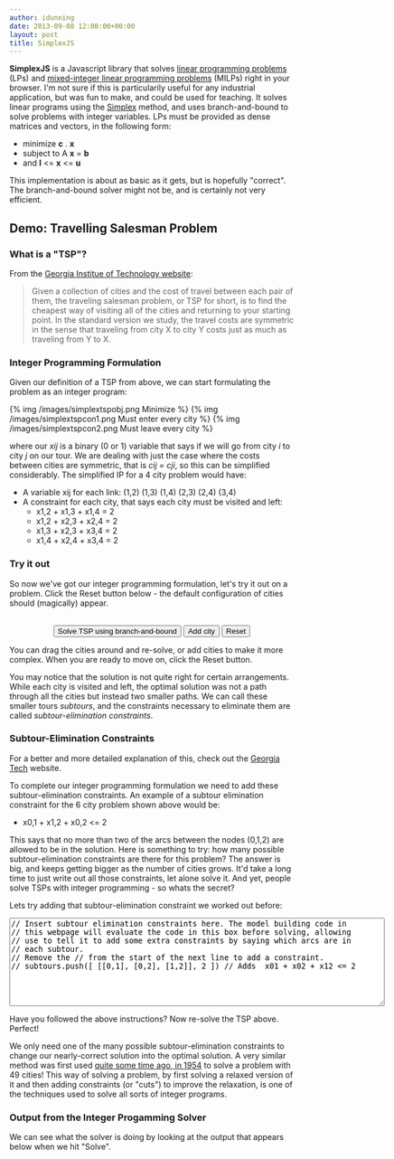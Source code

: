 ```yaml
---
author: idunning
date: 2013-09-08 12:00:00+00:00
layout: post
title: SimplexJS
---
```


**SimplexJS** is a Javascript library that solves [linear programming problems](http://en.wikipedia.org/wiki/Linear_programming) (LPs) and [mixed-integer linear programming problems](http://en.wikipedia.org/wiki/Linear_programming#Integer_unknowns) (MILPs) right in your browser. I'm not sure if this is particularily useful for any industrial application, but was fun to make, and could be used for teaching. It solves linear programs using the [Simplex](http://en.wikipedia.org/wiki/Simplex_algorithm) method, and uses branch-and-bound to solve problems with integer variables. LPs must be provided as dense matrices and vectors, in the following form:

 * minimize **c** . **x**
 * subject to A **x** = **b**
 * and **l** \<= **x** \<= **u**

This implementation is about as basic as it gets, but is hopefully "correct". The branch-and-bound solver might not be, and is certainly not very efficient. 


## Demo: Travelling Salesman Problem


### What is a "TSP"?

From the [Georgia Institue of Technology website](http://www.tsp.gatech.edu/problem/index.html):

> Given a collection of cities and the cost of travel between each pair of them, the traveling salesman problem, or TSP for short, is to find the cheapest way of visiting all of the cities and returning to your starting point. In the standard version we study, the travel costs are symmetric in the sense that traveling from city X to city Y costs just as much as traveling from Y to X.

### Integer Programming Formulation

Given our definition of a TSP from above, we can start formulating the problem as an integer program:

{% img /images/simplextspobj.png Minimize %}
{% img /images/simplextspcon1.png Must enter every city %}
{% img /images/simplextspcon2.png Must leave every city %}

where our *xij* is a binary (0 or 1) variable that says if we will go from city *i* to city *j* on our tour. We are dealing with just the case where the costs between cities are symmetric, that is *cij = cji*, so this can be simplified considerably. The simplified IP for a 4 city problem would have:

  * A variable xij for each link: (1,2) (1,3) (1,4) (2,3) (2,4) (3,4)
  * A constraint for each city, that says each city must be visited and left:
    * x1,2 + x1,3 + x1,4 = 2
    * x1,2 + x2,3 + x2,4 = 2
    * x1,3 + x2,3 + x3,4 = 2
    * x1,4 + x2,4 + x3,4 = 2

### Try it out

So now we've got our integer programming formulation, let's try it out on a problem. Click the Reset button below - the default configuration of cities should (magically) appear.

<div style="text-align: center;">

<canvas id="cityContainer" width="400" height="400"
        onmousemove="moveHandler(event);"
        onmousedown="mouseDownHandler(event);"
        onmouseup="mouseUpHandler(event);"
        onmouseout="mouseUpHandler(event);"></canvas>
<br>
<input type="button" value="Solve TSP using branch-and-bound" onclick="javascript:SolveTSP()">
<input type="button" value="Add city" onclick="javascript:AddCity()">
<input type="button" value="Reset" onclick="javascript:ResetCities();">

</div>

You can drag the cities around and re-solve, or add cities to make it more complex. When you are ready to move on, click the Reset button.

You may notice that the solution is not quite right for certain arrangements. While each city is visited and left, the optimal solution was not a path through all the cities but instead two smaller paths. We can call these smaller tours _subtours_, and the constraints necessary to eliminate them are called _subtour-elimination constraints_.


### Subtour-Elimination Constraints


For a better and more detailed explanation of this, check out the [Georgia Tech](http://www.tsp.gatech.edu/methods/opt/subtour.htm) website.

To complete our integer programming formulation we need to add these subtour-elimination constraints. An example of a subtour elimination constraint for the 6 city problem shown above would be:
	
  * x0,1 + x1,2 + x0,2 <= 2

This says that no more than two of the arcs between the nodes (0,1,2) are allowed to be in the solution. Here is something to try: how many possible subtour-elimination constraints are there for this problem? The answer is big, and keeps getting bigger as the number of cities grows. It'd take a long time to just write out all those constraints, let alone solve it. And yet, people solve TSPs with integer programming - so whats the secret?

Lets try adding that subtour-elimination constraint we worked out before:

<textarea id="subtoursEntry" cols="80" rows="10">
// Insert subtour elimination constraints here. The model building code in 
// this webpage will evaluate the code in this box before solving, allowing
// use to tell it to add some extra constraints by saying which arcs are in
// each subtour.
// Remove the // from the start of the next line to add a constraint.
// subtours.push([ [[0,1], [0,2], [1,2]], 2 ]) // Adds  x01 + x02 + x12 <= 2
</textarea>

Have you followed the above instructions? Now re-solve the TSP above. Perfect!

We only need one of the many possible subtour-elimination constraints to change our nearly-correct solution into the optimal solution. A very similar method was first used [quite some time ago, in 1954](http://www.tsp.gatech.edu/methods/dfj/index.html) to solve a problem with 49 cities! This way of solving a problem, by first solving a relaxed version of it and then adding constraints (or "cuts") to improve the relaxation, is one of the techniques used to solve all sorts of integer programs.

### Output from the Integer Progamming Solver

We can see what the solver is doing by looking at the output that appears below when we hit "Solve".

<p id="output" style="font-family: monospace">

</p>

<script type="text/javascript" src="/images/SimplexJS.js"></script>
<script type="text/javascript">
var numCities = 6;
var cities = [	[ 50, 200],
				[100, 100],
				[100, 300],
				[300, 100],
				[300, 300],
				[350, 200]	];
var curSolution = [];
var dragging = false;
var draggingIndex = -1;
var lastX = -1, lastY = -1;
var subtours = [];

function ResetCities(e)
{
	numCities = 6;
	cities = [	[ 50, 200],
				[100, 100],
				[100, 300],
				[300, 100],
				[300, 300],
				[350, 200]	];
	curSolution = [];
	dragging = false;
	draggingIndex = -1;
	lastX = -1, lastY = -1;
	subtours = [];
	DrawCities();
}

function mouseDownHandler(e)
{
	var x = e.pageX - e.target.offsetLeft;
	var y = e.pageY - e.target.offsetTop;
	for(var i = 0; i < numCities; i++) {
		var dist = (cities[i][0]-x)*(cities[i][0]-x) + (cities[i][1]-y)*(cities[i][1]-y);
		if (dist <= 25*25) {
			dragging = true;
			lastX = x;
			lastY = y;
			draggingIndex = i;
		}
	}
}

function mouseUpHandler(e)
{
	dragging = false;
	lastX = -1;
	lastY = -1;
}

function moveHandler(e) {
	if (dragging) {
		var x = e.pageX - e.target.offsetLeft;
		var y = e.pageY - e.target.offsetTop;
		var deltaX = x - lastX;
		var deltaY = y - lastY;

		cities[draggingIndex][0] += deltaX;
		cities[draggingIndex][1] += deltaY;
 
		lastX = x;
		lastY = y;
		DrawCities();
	}
}

function AddCity() {
	numCities += 1;
	cities.push([Math.random()*400, Math.random()*400]);
	DrawCities();
}


function DrawCities() {
	var canv = document.getElementById("cityContainer");
	var ctxt = canv.getContext("2d");
	ctxt.fillStyle = "#DDDDDD";
	ctxt.fillRect(0, 0, canv.width, canv.height);
	for (i = 0; i < curSolution.length; i++) {
		ctxt.beginPath();
		ctxt.moveTo(cities[curSolution[i][0]][0], cities[curSolution[i][0]][1]);
		ctxt.lineTo(cities[curSolution[i][1]][0], cities[curSolution[i][1]][1]);
		ctxt.closePath();
		ctxt.strokeStyle = "#FF0000";
		ctxt.stroke();

	}
	for (i = 0; i < numCities; i++) {
		ctxt.beginPath();
		ctxt.arc(cities[i][0], cities[i][1], 20, 0, Math.PI * 2, false);
		ctxt.closePath();
		ctxt.strokeStyle = "#000000";
		ctxt.stroke();
		ctxt.fillStyle = "#0000FF";
		ctxt.fill();
		ctxt.fillStyle = "#FFFFFF";
		ctxt.font = "bold 12px sans-serif";
		ctxt.fillText(i.toString(), cities[i][0]-5, cities[i][1]+5);
	}
}

function SolveTSP() {

	document.getElementById("output").innerHTML = "Starting SolveTSP()<br>"

	// Load city locations, and calculate distances
	var Cij = new Array(numCities);
	for (i = 0; i < numCities; i++) {
		Cij[i] = new Array(numCities);
		for (j = 0; j < numCities; j++) {
			Cij[i][j] = Math.sqrt( (cities[i][0] - cities[j][0]) * (cities[i][0] - cities[j][0])
								  +(cities[i][1] - cities[j][1]) * (cities[i][1] - cities[j][1]))
		}
	}

	// Create the IP
	var tsp = {};

	// Create cost vector, map arc to column
	// x00 x01 x02 x03 x04 x05 x10 x11 ...
	tsp.n = (numCities)*(numCities-1)/2;
	tsp.c = new Array(tsp.n);
	var col = new Array(), z=0;
	for (i = 0; i < numCities; i++) {
		for (j = i+1; j < numCities; j++) {
			col[[i,j]] = z;
			col[[j,i]] = z;
			tsp.c[z] = Cij[i][j];
			z++;
		}
	}

	// Create each row of A and b
	tsp.m = numCities;
	tsp.A = new Array(tsp.m);
	tsp.b = new Array(tsp.m);
	// Degree of each city = 2 (no constraint for last city)
	for (i = 0; i < numCities; i++) {
		tsp.A[i] = new Array(tsp.n);
		for (j = 0; j < tsp.n; j++) tsp.A[i][j] = 0;
		for (j = 0; j < numCities; j++) {
			if (i!=j) tsp.A[i][col[[i,j]]] = 1;
		}
		tsp.b[i] = 2;
	}

	// Set variable bounds and type
	tsp.xLB = new Array(tsp.n);
	tsp.xUB = new Array(tsp.n);
	tsp.xINT = new Array(tsp.n);
	for (i = 0; i < tsp.n; i++) {
		tsp.xLB[i] = 0; tsp.xUB[i] = 1; tsp.xINT[i] = true;
	}


	// Add subtours
	subtours = []
	eval(document.getElementById("subtoursEntry").value);
	for (st = 0; st < subtours.length; st++) {
		stArcs = subtours[st][0];
		stSize = subtours[st][1];
		// Add the slack for this subtour
		tsp.n += 1;
		tsp.xLB.push(0);
		tsp.xUB.push(Infinity);
		tsp.c.push(0);
		tsp.xINT.push(false);
		// Modify existing constraints
		for (i = 0; i < tsp.m; i++) tsp.A[i].push(0);
		// Add new constraint
		tsp.m += 1;
		tsp.b.push(stSize);
		tsp.A.push(new Array());
		for (i = 0; i < tsp.n; i++) tsp.A[tsp.m-1][i] = 0;
		for (starc = 0; starc < stArcs.length; starc++) {
			i = stArcs[starc][0];
			j = stArcs[starc][1];
			tsp.A[tsp.m-1][col[[i,j]]] = 1;
		}
		tsp.A[tsp.m-1][tsp.n-1] = 1; // slack
	}

	// Solve
	var log = [];
	SimplexJS.MAXITERATIONS = 1000;
	SimplexJS.SolveMILP(tsp, 20, log);
	var logstr = "";
	for (i = 0; i < log.length; i++) logstr += log[i] + "<br>"
	document.getElementById("output").innerHTML = logstr

	// Display answer
	if (tsp.status == SimplexJS.OPTIMAL) {
		//var out = "Solved!<br>Size of branch-and-bound tree was " + tsp.nodeCount.toString() + " (limit: 20)<br>";
		//out += tsp.n.toString() + " variables, " + tsp.m.toString() + " constraints.<br>";
		curSolution = [];
		for (i = 0; i < numCities; i++) {
			for (j = i+1; j < numCities; j++) {
				if (tsp.x[col[[i,j]]]) {
					//out += "Arc from City " + (i+1).toString() + " to City " + (j+1).toString() + "<br>";
					curSolution.push([i,j]);
				}
			}
		}
	}
	DrawCities();

}

DrawCities();
</script>
